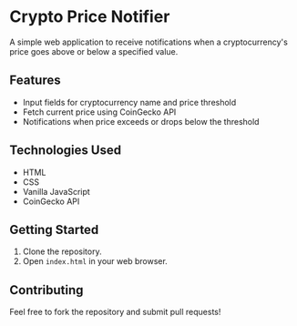 # Crypto Price Notifier

A simple web application to receive notifications when a cryptocurrency's price goes above or below a specified value.

## Features

- Input fields for cryptocurrency name and price threshold
- Fetch current price using CoinGecko API
- Notifications when price exceeds or drops below the threshold

## Technologies Used

- HTML
- CSS
- Vanilla JavaScript
- CoinGecko API

## Getting Started

1. Clone the repository.
2. Open `index.html` in your web browser.

## Contributing

Feel free to fork the repository and submit pull requests!
